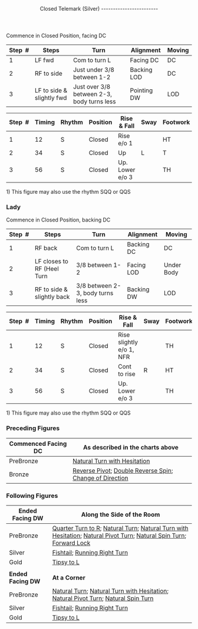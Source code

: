 <header>Closed Telemark (Silver)
------------------------

 </header>Commence in Closed Position, facing DC

 | **Step<span style="color:white">\_</span>\#** | **Steps** | **Turn** | **Alignment** | **Moving** |
|---|---|---|---|---|
| 1 | LF fwd | Com to turn L | Facing DC | DC |
| 2 | RF to side | Just under 3/8 between 1-2 | Backing LOD | DC |
| 3 | LF to side &amp; slightly fwd | Just over 3/8 between 2-3, body turns less | Pointing DW | LOD |

 | **Step<span style="color:white">\_</span>\#** | **Timing** | **Rhythm** | **Position** | **Rise &amp; Fall** | **Sway** | **Footwork** |
|---|---|---|---|---|---|---|
| 1 | 12 | S | Closed | Rise e/o 1 |  | HT |
| 2 | 34 | S | Closed | Up | L | T |
| 3 | 56 | S | Closed | Up. Lower e/o 3 |  | TH |

1\) This figure may also use the rhythm SQQ or QQS

### Lady

Commence in Closed Position, backing DC

 | **Step<span style="color:white">\_</span>\#** | **Steps** | **Turn** | **Alignment** | **Moving** |
|---|---|---|---|---|
| 1 | RF back | Com to turn L | Backing DC | DC |
| 2 | LF closes to RF (Heel Turn | 3/8 between 1-2 | Facing LOD | Under Body |
| 3 | RF to side &amp; slightly back | 3/8 between 2-3, body turns less | Backing DW | LOD |

 | **Step<span style="color:white">\_</span>\#** | **Timing** | **Rhythm** | **Position** | **Rise &amp; Fall** | **Sway** | **Footwork** |
|---|---|---|---|---|---|---|
| 1 | 12 | S | Closed | Rise slightly e/o 1, NFR |  | TH |
| 2 | 34 | S | Closed | Cont to rise | R | HT |
| 3 | 56 | S | Closed | Up. Lower e/o 3 |  | TH |

1\) This figure may also use the rhythm SQQ or QQS

### Preceding Figures

 | **Commenced Facing DC** | **As described in the charts above** |
|---|---|
| PreBronze | [Natural Turn with Hesitation](hesitation.md) |
| Bronze | [Reverse Pivot](reverse_pivot.md); [Double Reverse Spin](double_reverse.md); [Change of Direction](change_direction.md) |

### Following Figures

 | **Ended Facing DW** | **Along the Side of the Room** |
|---|---|
| PreBronze | [Quarter Turn to R](quarter_turn.md); [Natural Turn](natural_turn.md); [Natural Turn with Hesitation](hesitation.md); [Natural Pivot Turn](pivot_turn.md); [Natural Spin Turn](spin_turn.md); [Forward Lock](forward_lock.md) |
| Silver | [Fishtail](fishtail.md); [Running Right Turn](running_right_turn.md) |
| Gold | [Tipsy to L](tipsy_to_L.md) |
|  |  |
| **Ended Facing DW** | **At a Corner** |
| PreBronze | [Natural Turn](natural_turn.md); [Natural Turn with Hesitation](hesitation.md); [Natural Pivot Turn](pivot_turn.md); [Natural Spin Turn](spin_turn.md) |
| Silver | [Fishtail](fishtail.md); [Running Right Turn](running_right_turn.md) |
| Gold | [Tipsy to L](tipsy_to_L.md) |